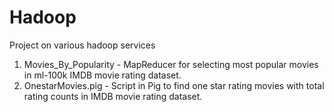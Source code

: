 # Hadoop
 Project on various hadoop services

1. Movies_By_Popularity - MapReducer for selecting most popular movies in ml-100k IMDB movie rating dataset.
2. OnestarMovies.pig - Script in Pig to find one star rating movies with total rating counts in IMDB movie rating dataset.
